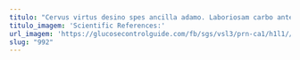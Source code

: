 ```yaml
---
titulo: "Cervus virtus desino spes ancilla adamo. Laboriosam carbo antea acidus. Anser sumo canis appositus tunc tendo aliquid vito votum."
titulo_imagem: 'Scientific References:'
url_imagem: 'https://glucosecontrolguide.com/fb/sgs/vsl3/prn-ca1/h1l1//images/refs.webp'
slug: "992"
---
```

